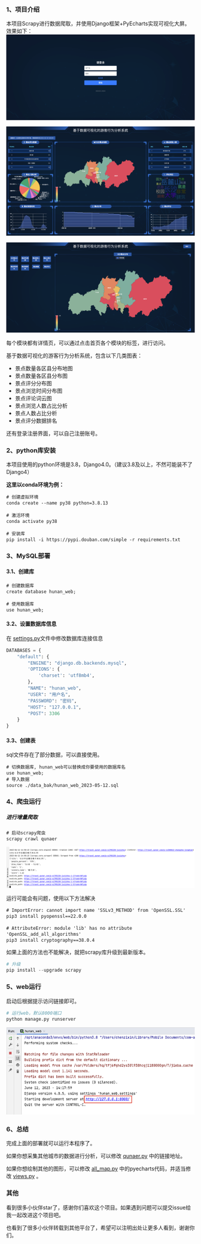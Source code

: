 ### 1、项目介绍

本项目Scrapy进行数据爬取，并使用Django框架+PyEcharts实现可视化大屏。效果如下：
![image-20230612133737420](./README.assets/image-20230612133737420.png)

![f280a159-35f3-4d8a-bcef-012dd20dd279](./README.assets/f280a159-35f3-4d8a-bcef-012dd20dd279.png)

![91c6e606-349a-498f-9e9a-6e5b0ea3f3b4](./README.assets/91c6e606-349a-498f-9e9a-6e5b0ea3f3b4.png)

每个模块都有详情页，可以通过点击首页各个模块的标签，进行访问。

基于数据可视化的游客行为分析系统，包含以下几类图表：

- 景点数量各区县分布地图
- 景点数量各区县分布图
- 景点评分分布图
- 景点浏览时间分布图
- 景点评论词云图
- 景点浏览人数占比分析
- 景点人数占比分析
- 景点评分数据排名

还有登录注册界面，可以自己注册账号。

### 2、python库安装

本项目使用的python环境是3.8，Django4.0。（建议3.8及以上，不然可能装不了Django4）

**这里以conda环境为例：**

```shell
# 创建虚拟环境
conda create --name py38 python=3.8.13
 
# 激活环境
conda activate py38

# 安装库
pip install -i https://pypi.douban.com/simple -r requirements.txt
```



### 3、MySQL部署

#### 3.1、创建库

```shell
# 创建数据库
create database hunan_web;
 
# 使用数据库
use hunan_web;
```



#### 3.2、设置数据库信息

在 [settings.py](hunan_web/settings.py)文件中修改数据库连接信息

```python
DATABASES = {
    "default": {
        "ENGINE": "django.db.backends.mysql",
        'OPTIONS': {
            'charset': 'utf8mb4',
        },
        "NAME": "hunan_web",
        "USER": "用户名",
        "PASSWORD": "密码",
        "HOST": "127.0.0.1",
        "POST": 3306
    }
}
```



#### 3.3、创建表

sql文件存在了部分数据，可以直接使用。

```shell
# 切换数据库, hunan_web可以替换成你要使用的数据库名
use hunan_web;
# 导入数据
source ./data_bak/hunan_web_2023-05-12.sql
```



### 4、爬虫运行

##### 进行增量爬取

```shell
# 启动scrapy爬虫
scrapy crawl qunaer
```

![image-20230612145034448](./README.assets/image-20230612145034448.png)



运行可能会有问题，使用以下方法解决

```shell
# ImportError: cannot import name 'SSLv3_METHOD' from 'OpenSSL.SSL'
pip3 install pyopenssl==22.0.0
 
# AttributeError: module 'lib' has no attribute 'OpenSSL_add_all_algorithms'
pip3 install cryptography==38.0.4
```



如果上面的方法也不能解决，就把scrapy库升级到最新版本。

```python
# 升级
pip install --upgrade scrapy
```



### 5、web运行

启动后根据提示访问链接即可。

```python
# 运行web，默认8000端口
python manage.py runserver
```

![image-20230612141826864](./README.assets/image-20230612141826864.png)



### 6、总结

完成上面的部署就可以运行本程序了。

如果你想采集其他城市的数据进行分析，可以修改 [qunaer.py](spider_qunaer/spiders/qunaer.py) 中的链接地址。

如果你想绘制其他的图形，可以修改 [all_map.py](mainapp/utils/all_map.py) 中的pyecharts代码，并适当修改 [views.py](mainapp/views.py) 。




### 其他

看到很多小伙伴star了，感谢你们喜欢这个项目。如果遇到问题可以提交issue给我一起改进这个项目吧。

也看到了很多小伙伴转载到其他平台了，希望可以注明出处让更多人看到，谢谢你们。
